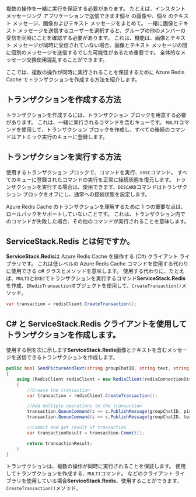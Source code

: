 複数の操作を一緒に実行を保証する必要があります。 たとえば、インスタント メッセージング アプリケーションで送信できます個々 の画像や、個々 のテキスト メッセージ、画像およびテキスト メッセージをまとめて。 一緒に画像とテキスト メッセージを送信するユーザーを選択すると、グループの他のメンバーの受信を同時にことを確認する必要があります。 これは、機能は、画像とテキスト メッセージが同時に受信されていない場合、画像とテキスト メッセージの間に個別のメッセージを送信するでした可能性があるため重要です。 全体的なメッセージ交換使用混乱することができます。

ここでは、複数の操作が同時に実行されることを保証するために Azure Redis Cache でトランザクションを作成する方法を紹介します。

## <a name="how-to-create-a-transaction"></a>トランザクションを作成する方法

トランザクションを作成するには、トランザクション ブロックを用意する必要があります。 これは、一緒に実行されるコマンドを含むキューです。 `MULTI`コマンドを使用して、トランザクション ブロックを作成し、すべての後続のコマンドはアトミック実行のキューに登録します。

## <a name="how-to-execute-a-transaction"></a>トランザクションを実行する方法

使用するトランザクション ブロックで、コマンドを実行、`EXEC`コマンド。 すべてのキューに登録されたコマンドの実行を正常に接続状態を復元します。 トランザクションを実行する場合は、使用できます、`DISCARD`コマンドはトランザクション ブロックをオフにし、通常への接続状態を設定します。

Azure Redis Cache のトランザクションを理解するために 1 つの重要な点は、ロールバックをサポートしていないことです。 これは、トランザクション内でのコマンドが失敗した場合、その他のコマンドが実行されることを意味します。

## <a name="what-is-servicestackredis"></a>ServiceStack.Redis とは何ですか。

**ServiceStack.Redis**は Azure Redis Cache を操作する (C#) クライアント ライブラリです。 これは低レベルの Azure Redis Cache コマンドを使用する代わりに使用できる c# クラスとメソッドを意味します。 使用する代わりに、たとえば、`MULTI`と`EXEC`でトランザクションを実行するコマンド**ServiceStack.Redis**を作成、`IRedisTransaction`オブジェクトを使用して、`CreateTransaction()`メソッド。

```csharp
var transaction = redisClient.CreateTransaction();
```

## <a name="create-a-transaction-using-c-and-the-servicestackredis-client"></a>C# と ServiceStack.Redis クライアントを使用してトランザクションを作成します。

使用する例を次に示します**ServiceStack.Redis**画像とテキストを含むメッセージを送信できるトランザクションを作成します。

```csharp
public bool SendPictureAndText(string groupChatID, string text, string pictureURL)
{
    using (RedisClient redisClient = new RedisClient(redisConnectionString))
    {
        //Create the transaction
        var transaction = redisClient.CreateTransaction();

        //Add multiple operations to the transaction
        transaction.QueueCommand(c => c.PublishMessage(groupChatID, pictureURL));
        transaction.QueueCommand(c => c.PublishMessage(groupChatID, text));

        //Commit and get result of transaction
        var transactionResult = transaction.Commit();

        return transactionResult;
    }
}
```
トランザクションは、複数の操作が同時に実行されることを保証します。 使用してトランザクションを作成する、`MULTI`コマンド。 などのクライアント ライブラリを使用している場合**ServiceStack.Redis**、使用することができます、`CreateTransaction()`メソッド。